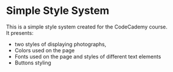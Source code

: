 # Simple Style System
This is a simple style system created for the CodeCademy course. 
<br>
It presents:
 * two styles of displaying photographs, 
 * Colors used on the page
 * Fonts used on the page and styles of different text elements
 * Buttons styling